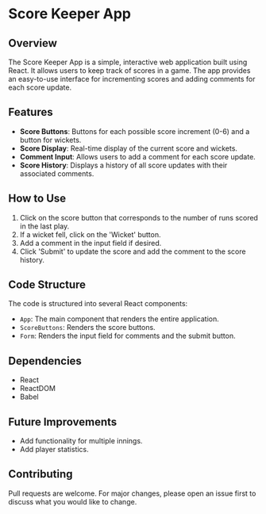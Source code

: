 # Score Keeper App

## Overview
The Score Keeper App is a simple, interactive web application built using React. It allows users to keep track of scores in a game. The app provides an easy-to-use interface for incrementing scores and adding comments for each score update.

## Features
- **Score Buttons**: Buttons for each possible score increment (0-6) and a button for wickets.
- **Score Display**: Real-time display of the current score and wickets.
- **Comment Input**: Allows users to add a comment for each score update.
- **Score History**: Displays a history of all score updates with their associated comments.

## How to Use
1. Click on the score button that corresponds to the number of runs scored in the last play.
2. If a wicket fell, click on the 'Wicket' button.
3. Add a comment in the input field if desired.
4. Click 'Submit' to update the score and add the comment to the score history.

## Code Structure
The code is structured into several React components:
- `App`: The main component that renders the entire application.
- `ScoreButtons`: Renders the score buttons.
- `Form`: Renders the input field for comments and the submit button.

## Dependencies
- React
- ReactDOM
- Babel

## Future Improvements
- Add functionality for multiple innings.
- Add player statistics.

## Contributing
Pull requests are welcome. For major changes, please open an issue first to discuss what you would like to change.

